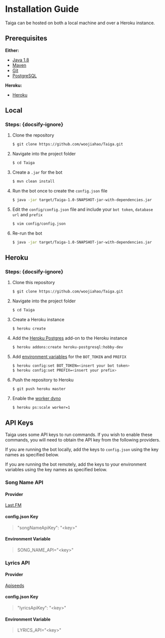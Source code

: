 # Installation Guide
Taiga can be hosted on both a local machine and over a Heroku instance.
## Prerequisites
**Either:**
* [Java 1.8](http://www.oracle.com/technetwork/java/javase/downloads/jdk8-downloads-2133151.html)
* [Maven](https://maven.apache.org/) 
* [Git](https://git-scm.com/downloads)
* [PostgreSQL](https://www.postgresql.org/docs/9.3/static/tutorial-install.html)

**Heroku:**
* [Heroku](https://devcenter.heroku.com/articles/heroku-cli)

## Local
### Steps: {docsify-ignore}
1. Clone the repository

	```bash
	$ git clone https://github.com/woojiahao/Taiga.git
	```
2. Navigate into the project folder

	```bash
	$ cd Taiga
	```
3. Create a `.jar` for the bot

	```bash
	$ mvn clean install
	```
4. Run the bot once to create the `config.json` file

	```bash
	$ java -jar target/Taiga-1.0-SNAPSHOT-jar-with-dependencies.jar
	```
5. Edit the `config/config.json` file and include your `bot token`, `database url` and `prefix`

	```bash
	$ vim config/config.json
	```
6. Re-run the bot

	```bash
	$ java -jar target/Taiga-1.0-SNAPSHOT-jar-with-dependencies.jar
	```

## Heroku
### Steps: {docsify-ignore}
1. Clone this repository

	```bash
	$ git clone https://github.com/woojiahao/Taiga.git
	```
2. Navigate into the project folder

	```bash
	$ cd Taiga
	```
3. Create a Heroku instance

	```bash
	$ heroku create
	```
4. Add the [Heroku Postgres](https://devcenter.heroku.com/articles/heroku-postgresql) add-on to the Heroku instance

	```bash
	$ heroku addons:create heroku-postgresql:hobby-dev
	```
5. Add [environment variables](https://devcenter.heroku.com/articles/config-vars) for the `BOT_TOKEN` and `PREFIX`

	```bash
	$ heroku config:set BOT_TOKEN=<insert your bot token>
	$ heroku config:set PREFIX=<insert your prefix>
	```
6. Push the repository to Heroku

	```bash
	$ git push heroku master
	```
7. Enable the [worker dyno](https://www.heroku.com/dynos)

	```bash
	$ heroku ps:scale worker=1
	```
	
## API Keys
Taiga uses some API keys to run commands. If you wish to enable these commands, you will need to obtain the API key from
the following providers.

If you are running the bot locally, add the keys to `config.json` using the key names as specified below.

If you are running the bot remotely, add the keys to your environment variables using the key names as specified below.

### Song Name API
#### Provider
[Last.FM](https://www.last.fm/api)

#### config.json Key

> "songNameApiKey": "&lt;key&gt;"

#### Environment Variable

> SONG_NAME_API="&lt;key&gt;"

### Lyrics API
#### Provider
[Apiseeds](https://apiseeds.com/)

#### config.json Key

> "lyricsApiKey": "&lt;key&gt;"

#### Environment Variable

> LYRICS_API="&lt;key&gt;"

